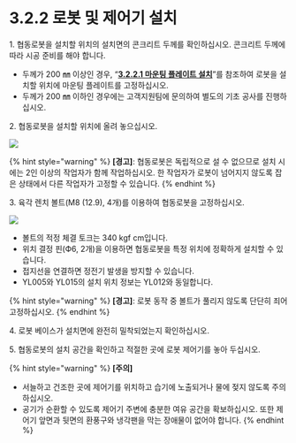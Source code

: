 # 3.2.2 로봇 및 제어기 설치

1\. 협동로봇을 설치할 위치의 설치면의 콘크리트 두께를 확인하십시오. 콘크리트 두께에 따라 시공 준비를 해야 합니다.

* 두께가 200 ㎜ 이상인 경우, “[**3.2.2.1 마운팅 플레이트 설치**](1-mounting-plate-install.md)”를 참조하여 로봇을 설치할 위치에 마운팅 플레이트를 고정하십시오.
* 두께가 200 ㎜ 이하인 경우에는 고객지원팀에 문의하여 별도의 기초 공사를 진행하십시오.

2\. 협동로봇을 설치할 위치에 올려 놓으십시오.

![](../../../.gitbook/assets/install\_1.png)

{% hint style="warning" %}
**\[경고]**: 협동로봇은 독립적으로 설 수 없으므로 설치 시에는 2인 이상의 작업자가 함께 작업하십시오. 한 작업자가 로봇이 넘어지지 않도록 잡은 상태에서 다른 작업자가 고정할 수 있습니다.
{% endhint %}

3\. 육각 렌치 볼트(M8 (12.9), 4개)를 이용하여 협동로봇을 고정하십시오.

![](../../../.gitbook/assets/install\_2.png)

* 볼트의 적정 체결 토크는 340 kgf cm입니다.
* 위치 결정 핀(Ф6, 2개)을 이용하면 협동로봇을 특정 위치에 정확하게 설치할 수 있습니다.
* 접지선을 연결하면 정전기 발생을 방지할 수 있습니다.
* YL005와 YL015의 설치 위치 정보는 YL012와 동일합니다.

{% hint style="warning" %}
**\[경고]**: 로봇 동작 중 볼트가 풀리지 않도록 단단히 죄어 고정하십시오.
{% endhint %}

4\. 로봇 베이스가 설치면에 완전히 밀착되었는지 확인하십시오.

5\. 협동로봇의 설치 공간을 확인하고 적절한 곳에 로봇 제어기를 놓아 두십시오.

{% hint style="warning" %}
**\[주의]**

* 서늘하고 건조한 곳에 제어기를 위치하고 습기에 노출되거나 물에 젖지 않도록 주의하십시오.
* 공기가 순환할 수 있도록 제어기 주변에 충분한 여유 공간을 확보하십시오. 또한 제어기 앞면과 뒷면의 환풍구와 냉각팬을 막는 장애물이 없어야 합니다.
{% endhint %}
